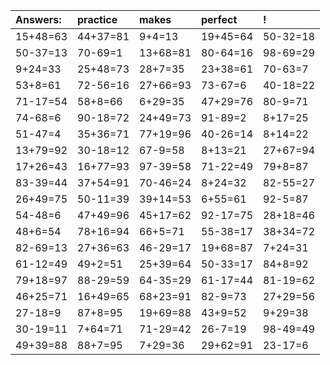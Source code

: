 | Answers: | practice | makes | perfect | ! |
| :--- | :--- | :--- | :--- | :--- |
| 15+48=63 | 44+37=81 | 9+4=13 | 19+45=64 | 50-32=18 | 
| 50-37=13 | 70-69=1 | 13+68=81 | 80-64=16 | 98-69=29 | 
| 9+24=33 | 25+48=73 | 28+7=35 | 23+38=61 | 70-63=7 | 
| 53+8=61 | 72-56=16 | 27+66=93 | 73-67=6 | 40-18=22 | 
| 71-17=54 | 58+8=66 | 6+29=35 | 47+29=76 | 80-9=71 | 
| 74-68=6 | 90-18=72 | 24+49=73 | 91-89=2 | 8+17=25 | 
| 51-47=4 | 35+36=71 | 77+19=96 | 40-26=14 | 8+14=22 | 
| 13+79=92 | 30-18=12 | 67-9=58 | 8+13=21 | 27+67=94 | 
| 17+26=43 | 16+77=93 | 97-39=58 | 71-22=49 | 79+8=87 | 
| 83-39=44 | 37+54=91 | 70-46=24 | 8+24=32 | 82-55=27 | 
| 26+49=75 | 50-11=39 | 39+14=53 | 6+55=61 | 92-5=87 | 
| 54-48=6 | 47+49=96 | 45+17=62 | 92-17=75 | 28+18=46 | 
| 48+6=54 | 78+16=94 | 66+5=71 | 55-38=17 | 38+34=72 | 
| 82-69=13 | 27+36=63 | 46-29=17 | 19+68=87 | 7+24=31 | 
| 61-12=49 | 49+2=51 | 25+39=64 | 50-33=17 | 84+8=92 | 
| 79+18=97 | 88-29=59 | 64-35=29 | 61-17=44 | 81-19=62 | 
| 46+25=71 | 16+49=65 | 68+23=91 | 82-9=73 | 27+29=56 | 
| 27-18=9 | 87+8=95 | 19+69=88 | 43+9=52 | 9+29=38 | 
| 30-19=11 | 7+64=71 | 71-29=42 | 26-7=19 | 98-49=49 | 
| 49+39=88 | 88+7=95 | 7+29=36 | 29+62=91 | 23-17=6 | 
